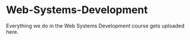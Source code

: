 # Web-Systems-Development
Everything we do in the Web Systems Development course gets uploaded here.
